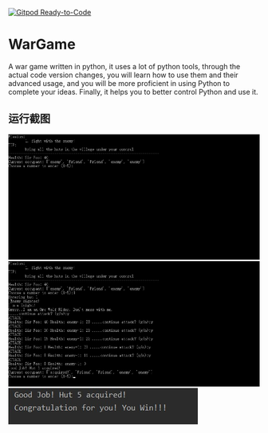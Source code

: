 [![Gitpod Ready-to-Code](https://img.shields.io/badge/Gitpod-Ready--to--Code-blue?logo=gitpod)](https://gitpod.io/#https://github.com/vgbhfive/WarGame) 

# WarGame

A war game written in python, it uses a lot of python tools, through the actual code version changes, you will learn how to use them and their advanced usage, and you will be more proficient in using Python to complete your ideas. Finally, it helps you to better control Python and use it.

## 运行截图
![1](/images/1.jpg)
![2](/images/2.jpg)
![3](/images/3.jpg)


